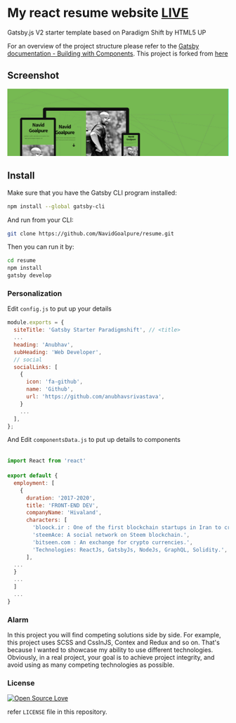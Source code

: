 # My react resume website [LIVE](http://ng-resume.netlify.com/)

Gatsby.js V2 starter template based on Paradigm Shift by HTML5 UP

For an overview of the project structure please refer to the [Gatsby documentation - Building with Components](https://www.gatsbyjs.org/docs/building-with-components/).
This project is forked from [here](https://github.com/anubhavsrivastava/gatsby-starter-paradigmshift.git)


## Screenshot

![Screenshot](./src/assets/img/screenshot.jpg)

## Install

Make sure that you have the Gatsby CLI program installed:

```sh
npm install --global gatsby-cli
```

And run from your CLI:

```sh
git clone https://github.com/NavidGoalpure/resume.git
```

Then you can run it by:

```sh
cd resume
npm install
gatsby develop
```

### Personalization

Edit `config.js` to put up your details

```javascript
module.exports = {
  siteTitle: 'Gatsby Starter Paradigmshift', // <title>
  ...
  heading: 'Anubhav',
  subHeading: 'Web Developer',
  // social
  socialLinks: [
    {
      icon: 'fa-github',
      name: 'Github',
      url: 'https://github.com/anubhavsrivastava',
    }
    ...
  ],
};

```

And Edit `componentsData.js` to put up details to components

```javascript

import React from 'react'

export default {
  employment: [
    {
      duration: '2017-2020',
      title: 'FRONT-END DEV',
      companyName: 'Hivaland',
      characters: [
        'bloock.ir : One of the first blockchain startups in Iran to create a platform for renting books on the ethereum blockchain.',
        'steemAce: A social network on Steem blockchain.',
        'bitseen.com : An exchange for crypto currencies.',
        'Technologies: ReactJs, GatsbyJs, NodeJs, GraphQL, Solidity.',
      ],
  ...
  }
  ...
  ]
  ...
}
```
### Alarm
In this project you will find competing solutions side by side. For example, this project uses SCSS and CssInJS, Contex and Redux and so on.
That's because I wanted to showcase my ability to use different technologies. Obviously, in a real project, your goal is to achieve project integrity, and avoid using as many competing technologies as possible.
### License

[![Open Source Love](https://badges.frapsoft.com/os/mit/mit.svg?v=102)](LICENSE)

refer `LICENSE` file in this repository.
